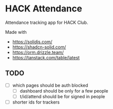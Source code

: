 # HACK Attendance

Attendance tracking app for HACK Club.

Made with

- https://solidjs.com/
- https://shadcn-solid.com/
- https://orm.drizzle.team/
- https://tanstack.com/table/latest

## TODO

- [ ] which pages should be auth blocked
  - [ ] dashboard should be only for a few people
  - [ ] t/id/attend should be for signed in people
- [ ] shorter ids for trackers
